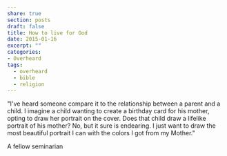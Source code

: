 ```yaml
---
share: true
section: posts
draft: false
title: How to live for God
date: 2015-01-16
excerpt: ""
categories:
- Overheard
tags:
  - overheard
  - bible
  - religion
---
```

"I've heard someone compare it to the relationship between a parent and a child. I imagine a child wanting to create a birthday card for his mother, opting to draw her portrait on the cover. Does that child draw a lifelike portrait of his mother? No, but it sure is endearing. I just want to draw the most beautiful portrait I can with the colors I got from my Mother."

A fellow seminarian
